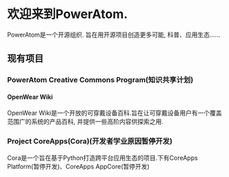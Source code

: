 # 欢迎来到PowerAtom.

PowerAtom是一个开源组织. 旨在用开源项目创造更多可能, 科普、应用生态......

## 现有项目

### PowerAtom Creative Commons Program(知识共享计划)

#### OpenWear Wiki
 OpenWear Wiki是一个开放的可穿戴设备百科.旨在让可穿戴设备用户有一个覆盖范围广的系统的产品百科, 并提供一些高阶内容供探索之用.

### Project CoreApps(Cora)(开发者学业原因暂停开发)

 Cora是一个旨在基于Python打造跨平台应用生态的项目.下有CoreApps Platform(暂停开发)、CoreApps AppCore(暂停开发)
